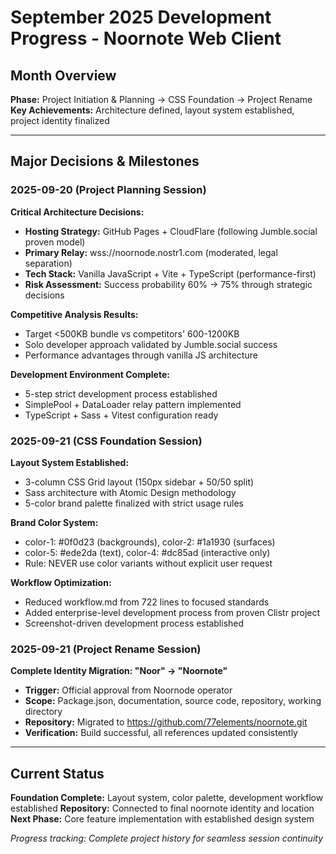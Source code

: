 # September 2025 Development Progress - Noornote Web Client

## Month Overview
**Phase:** Project Initiation & Planning → CSS Foundation → Project Rename
**Key Achievements:** Architecture defined, layout system established, project identity finalized

---

## Major Decisions & Milestones

### 2025-09-20 (Project Planning Session)

**Critical Architecture Decisions:**
- **Hosting Strategy:** GitHub Pages + CloudFlare (following Jumble.social proven model)
- **Primary Relay:** wss://noornode.nostr1.com (moderated, legal separation)
- **Tech Stack:** Vanilla JavaScript + Vite + TypeScript (performance-first)
- **Risk Assessment:** Success probability 60% → 75% through strategic decisions

**Competitive Analysis Results:**
- Target <500KB bundle vs competitors' 600-1200KB
- Solo developer approach validated by Jumble.social success
- Performance advantages through vanilla JS architecture

**Development Environment Complete:**
- 5-step strict development process established
- SimplePool + DataLoader relay pattern implemented
- TypeScript + Sass + Vitest configuration ready

### 2025-09-21 (CSS Foundation Session)

**Layout System Established:**
- 3-column CSS Grid layout (150px sidebar + 50/50 split)
- Sass architecture with Atomic Design methodology
- 5-color brand palette finalized with strict usage rules

**Brand Color System:**
- color-1: #0f0d23 (backgrounds), color-2: #1a1930 (surfaces)
- color-5: #ede2da (text), color-4: #dc85ad (interactive only)
- Rule: NEVER use color variants without explicit user request

**Workflow Optimization:**
- Reduced workflow.md from 722 lines to focused standards
- Added enterprise-level development process from proven Clistr project
- Screenshot-driven development process established

### 2025-09-21 (Project Rename Session)

**Complete Identity Migration: "Noor" → "Noornote"**
- **Trigger:** Official approval from Noornode operator
- **Scope:** Package.json, documentation, source code, repository, working directory
- **Repository:** Migrated to https://github.com/77elements/noornote.git
- **Verification:** Build successful, all references updated consistently

---

## Current Status
**Foundation Complete:** Layout system, color palette, development workflow established
**Repository:** Connected to final noornote identity and location
**Next Phase:** Core feature implementation with established design system

*Progress tracking: Complete project history for seamless session continuity*